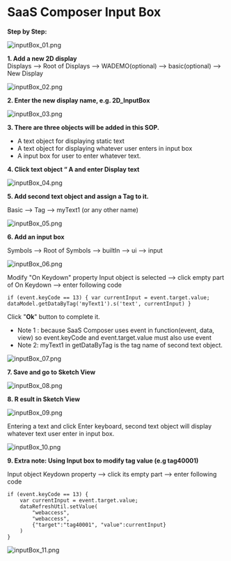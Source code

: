 # SaaS Composer Input Box  


**Step by Step:**  

![inputBox_01.png](/dataSource/resource/1581577280284065964.png)

**1. Add a new 2D display**  
Displays --> Root of Displays --> WADEMO(optional) --> basic(optional) --> New Display  

![inputBox_02.png](/dataSource/resource/1581577300281707061.png)

**2. Enter the new display name, e.g. 2D_InputBox**  

![inputBox_03.png](/dataSource/resource/1581577305742615770.png)

**3. There are three objects will be added in this SOP.**  

- A text object for displaying static text
- A text object for displaying whatever user enters in input box
- A input box for user to enter whatever text.

**4. Click text object “ A and enter Display text**  

![inputBox_04.png](/dataSource/resource/1581577310849915789.png)

**5. Add second text object and assign a Tag to it.**  

Basic --> Tag --> myText1 (or any other name)

![inputBox_05.png](/dataSource/resource/1581577316519995587.png)

**6. Add an input box**  

Symbols --> Root of Symbols --> builtIn --> ui --> input

![inputBox_06.png](/dataSource/resource/1581577322889455316.png)

Modify "On Keydown" property
Input object is selected --> click empty part of On Keydown --> enter following code  

	if (event.keyCode == 13) { var currentInput = event.target.value; dataModel.getDataByTag('myText1').s('text', currentInput) }
	
Click "**Ok**" button to complete it.

- Note 1 : because SaaS Composer uses event in function(event, data, view) so event.keyCode and event.target.value must also use event
- Note 2: myText1 in getDataByTag is the tag name of second text object.

![inputBox_07.png](/dataSource/resource/1581577328396800249.png)

**7. Save and go to Sketch View**  

![inputBox_08.png](/dataSource/resource/1581577333563802842.png)

**8. R esult in Sketch View**  

![inputBox_09.png](/dataSource/resource/1581577338428667323.png)

Entering a text and click Enter keyboard, second text object will display whatever text user enter in
input box.

![inputBox_10.png](/dataSource/resource/1581577345342000075.png)

**9. Extra note: Using Input box to modify tag value (e.g tag40001)**  

Input object Keydown property --> click its empty part --> enter following code

	if (event.keyCode == 13) { 
		var currentInput = event.target.value; 
		dataRefreshUtil.setValue(
			"webaccess", 
			"webaccess", 
			{"target":"tag40001", "value":currentInput}
		) 
	}
	
![inputBox_11.png](/dataSource/resource/1581577350237882432.png) 

